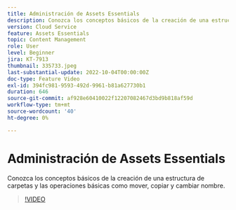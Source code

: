 ```yaml
---
title: Administración de Assets Essentials
description: Conozca los conceptos básicos de la creación de una estructura de carpetas y las operaciones básicas como mover, copiar y cambiar nombre.
version: Cloud Service
feature: Assets Essentials
topic: Content Management
role: User
level: Beginner
jira: KT-7913
thumbnail: 335733.jpeg
last-substantial-update: 2022-10-04T00:00:00Z
doc-type: Feature Video
exl-id: 394fc981-9593-492d-9961-b81a627730b1
duration: 646
source-git-commit: af928e60410022f12207082467d3bd9b818af59d
workflow-type: tm+mt
source-wordcount: '40'
ht-degree: 0%

---
```


# Administración de Assets Essentials

Conozca los conceptos básicos de la creación de una estructura de carpetas y las operaciones básicas como mover, copiar y cambiar nombre.

>[!VIDEO](https://video.tv.adobe.com/v/335733?quality=12&learn=on)
